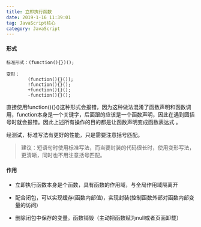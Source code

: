 ```yaml
---
title: 立即执行函数
date: 2019-1-16 11:39:01
tag: JavaScript核心
category: JavaScript
---
```

#### 形式
```
标准形式：(function(){})();

变形：
        (function(){}());
        !function(){}();
        +function(){}();
        -function(){}();
```
直接使用function(){}()这种形式会报错，因为这种做法混淆了函数声明和函数调用，function本身是一个关键字，后面跟的应该是一个函数声明，因此在遇到圆括号时就会报错。因此上述所有操作的目的都是让函数声明变成函数表达式
。

经测试，标准写法有更好的性能，只是需要注意括号匹配。

> 建议：短语句时使用标准写法，而当要封装的代码很长时，使用变形写法，更清晰，同时也不用注意括号匹配。

#### 作用

- 立即执行函数本身是个函数，具有函数的作用域，与全局作用域隔离开

- 配合闭包，可以实现缓存(函数内部值)，实现封装(控制函数外部对函数内部变量的访问)

- 删除闭包中保存的变量。函数销毁（主动把函数赋为null或者页面卸载）

